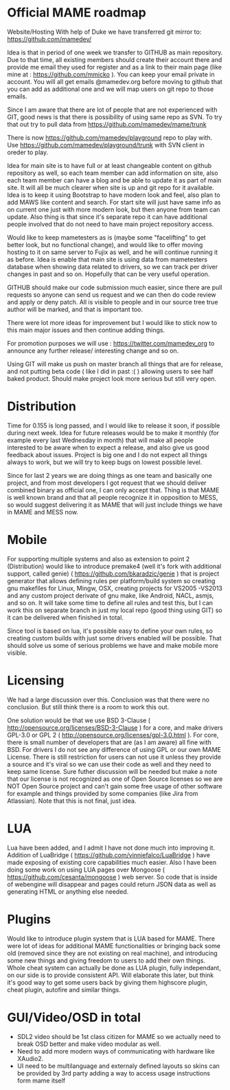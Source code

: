 Official MAME roadmap
=====================

Website/Hosting
With help of Duke we have transferred git mirror to: https://github.com/mamedev/

Idea is that in period of one week we transfer to GITHUB as main repository. Due to that time, all existing members should create their account there and provide me email they used for register and as a link to their main page (like mine at : https://github.com/mmicko ). You can keep your email private in account. You will all get emails @mamedev.org before moving to github that you can add as additional one and we will map users on git repo to those emails.

Since I am aware that there are lot of people that are not experienced with GIT, good news is that there is possibility of using same repo as SVN. To try that out try to pull data from https://github.com/mamedev/mame/trunk

There is now https://github.com/mamedev/playground repo to play with. Use https://github.com/mamedev/playground/trunk with SVN client in oreder to play.

Idea for main site is to have full or at least changeable content on github repository as well, so each team member can add information on site, also each team member can have a blog and be able to update it as part of main site. It will all be much clearer when site is up and git repo for it available. Idea is to keep it using Bootstrap to have modern look and feel, also plan to add MAWS like content and search. For start site will just have same info as on current one just with more modern look, but then anyone from team can update. Also thing is that since it's separate repo it can have additional people involved that do not need to have main project repository access.

Would like to keep mametesters as is (maybe some "facelifting" to get better look, but no functional change), and would like to offer moving hosting to it on same server to Fujix as well, and he will continue running it as before. Idea is enable that main site is using data from mametesters database when showing data related to drivers, so we can track per driver changes in past and so on. Hopefully that can be very useful operation.

GITHUB should make our code submission much easier, since there are pull requests so anyone can send us request and we can then do code review and apply or deny patch. All is visible to people and in our source tree true author will be marked, and that is important too.

There were lot more ideas for improvement but I would like to stick now to this main major issues and then continue adding things.

For promotion purposes we will use : https://twitter.com/mamedev_org to announce any further release/ interesting change and so on.

Using GIT will make us push on master branch all things that are for release, and not putting beta code ( like I did in past :( ) allowing users to see half baked product. Should make project look more serious but still very open.



Distribution
============
Time for 0.155 is long passed, and I would like to release it soon, if possible during next week. Idea for future releases would be to make it monthly (for example every last Wednesday in month) that will make all people interested to be aware when to expect a release, and also give us good feedback about issues. Project is big one and I do not expect all things always to work, but we will try to keep bugs on lowest possible level.

Since for last 2 years we are doing things as one team and basically one project, and from most developers I got request that we should deliver combined binary as official one, I can only accept that. Thing is that MAME is well known brand and that all people recognize it in opposition to MESS, so would suggest delivering it as MAME that will just include things we have in MAME and MESS now. 



Mobile
======
For supporting multiple systems and also as extension to point 2 (Distribution) would like to introduce premake4 (well it's fork with additional support, called genie) ( https://github.com/bkaradzic/genie ) that is project generator that allows defining rules per platform/build system so creating gnu makefiles for Linux, Mingw, OSX, creating projects for VS2005 -VS2013 and any custom project derivate of gnu make, like Android, NACL, asmjs, and so on. It will take some time to define all rules and test this, but I can work this on separate branch in just my local repo (good thing using GIT) so it can be delivered when finished in total.

Since tool is based on lua, it's possible easy to define your own rules, so creating custom builds with just some drivers enabled will be possible. That should solve us some of serious problems we have and make mobile more visible.



Licensing
=========
We had a large discussion over this. Conclusion was that there were no conclusion. But still think there is a room to work this out.

One solution would be that we use BSD 3-Clause ( http://opensource.org/licenses/BSD-3-Clause ) for a core, and make drivers GPL-3.0 or GPL 2 ( http://opensource.org/licenses/gpl-3.0.html ). For core, there is small number of developers that are (as I am aware) all fine with BSD. For drivers I do not see any difference of using GPL or our own MAME License. There is still restriction for users can not use it unless they provide a source and it's viral so we can use their code as well and they need to keep same license. Sure futher discussion will be needed but make a note that our license is not recognized as one of Open Source licenses so we are NOT Open Source project and can't gain some free usage of other software for example and things provided by some companies (like Jira from Atlassian). Note that this is not final, just idea.


LUA
====
Lua have been added, and I admit I have not done much into improving it. Addition of LuaBridge ( https://github.com/vinniefalco/LuaBridge ) have made exposing of existing core capabilities much easier. Also I have been doing some work on using LUA pages over Mongoose ( https://github.com/cesanta/mongoose ) web server. So code that is inside of webengine will disappear and pages could return JSON data as well as generating HTML or anything else needed.



Plugins
=======
Would like to introduce plugin system that is LUA based for MAME. There were lot of ideas for additional MAME functionalities or bringing back some old (removed since they are not existing on real machine), and introducing some new things and giving freedom to users to add their own things. Whole cheat system can actually be done as LUA plugin, fully independant, on our side is to provide consistent API. Will elaborate this later, but think it's good way to get some users back by giving them highscore plugin, cheat plugin, autofire and similar things.



GUI/Video/OSD in total
======================
* SDL2 video should be 1st class citizen for MAME so we actually need to break OSD better and make video modular as well.
* Need to add more modern ways of communicating with hardware like XAudio2. 
* UI need to be multilanguage and externaly defined layouts so skins can be provided by 3rd party  adding a way to access usage instructions form mame itself

